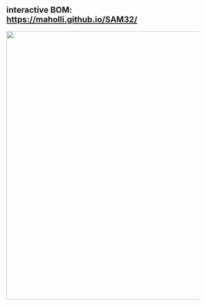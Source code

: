 ## interactive BOM: https://maholli.github.io/SAM32/

<p align="middle">
  <img width="700" src="https://github.com/maholli/SAM32/blob/master/docs/interactiveBOM.PNG">
</p>
